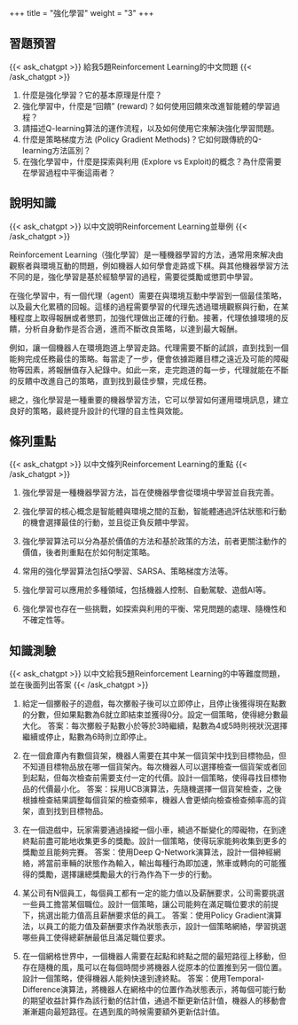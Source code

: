 +++
title = "強化學習"
weight = "3"
+++
## 習題預習
{{< ask_chatgpt >}}
給我5題Reinforcement Learning的中文問題
{{< /ask_chatgpt >}}

1. 什麼是強化學習？它的基本原理是什麼？ 
2. 強化學習中，什麼是“回饋” (reward)？如何使用回饋來改進智能體的學習過程？
3. 請描述Q-learning算法的運作流程，以及如何使用它來解決強化學習問題。
4. 什麼是策略梯度方法 (Policy Gradient Methods)？它如何跟傳統的Q-learning方法區別？
5. 在強化學習中，什麼是探索與利用 (Explore vs Exploit)的概念？為什麼需要在學習過程中平衡這兩者？   

## 說明知識
{{< ask_chatgpt >}}
以中文說明Reinforcement Learning並舉例
{{< /ask_chatgpt >}}

Reinforcement Learning（強化學習）是一種機器學習的方法，通常用來解决由觀察者與環境互動的問題，例如機器人如何學會走路或下棋。與其他機器學習方法不同的是，強化學習是基於經驗學習的過程，需要從獎勵或懲罰中學習。

在強化學習中，有一個代理（agent）需要在與環境互動中學習到一個最佳策略，以及最大化累積的回報。這樣的過程需要學習的代理先透過環境觀察與行動，在某種程度上取得報酬或者懲罰，加強代理做出正確的行動。接著，代理依據環境的反饋，分析自身動作是否合適，進而不斷改良策略，以達到最大報酬。

例如，讓一個機器人在環境跑道上學習走路。代理需要不斷的試誤，直到找到一個能夠完成任務最佳的策略。每當走了一步，便會依據距離目標之遠近及可能的障礙物等因素，將報酬值存入紀錄中。如此一來，走完跑道的每一步，代理就能在不斷的反饋中改進自己的策略，直到找到最佳步驟，完成任務。

總之，強化學習是一種重要的機器學習方法，它可以學習如何運用環境訊息，建立良好的策略，最終提升設計的代理的自主性與效能。   

## 條列重點
{{< ask_chatgpt >}}
以中文條列Reinforcement Learning的重點
{{< /ask_chatgpt >}}

1. 強化學習是一種機器學習方法，旨在使機器學會從環境中學習並自我完善。

2. 強化學習的核心概念是智能體與環境之間的互動，智能體通過評估狀態和行動的機會選擇最佳的行動，並且從正負反饋中學習。

3. 強化學習算法可以分為基於價值的方法和基於政策的方法，前者更關注動作的價值，後者則重點在於如何制定策略。

4. 常用的強化學習算法包括Q學習、SARSA、策略梯度方法等。

5. 強化學習可以應用於多種領域，包括機器人控制、自動駕駛、遊戲AI等。

6. 強化學習也存在一些挑戰，如探索與利用的平衡、常見問題的處理、隨機性和不確定性等。   

## 知識測驗
{{< ask_chatgpt >}}
以中文給我5題Reinforcement Learning的中等難度問題，並在後面列出答案
{{< /ask_chatgpt >}}

1. 給定一個擲骰子的遊戲，每次擲骰子後可以立即停止，且停止後獲得現在點數的分數，但如果點數為6就立即結束並獲得0分。設定一個策略，使得總分數最大化。
答案：每次擲骰子點數小於等於3時繼續，點數為4或5時則視狀況選擇繼續或停止，點數為6時則立即停止。

2. 在一個倉庫內有數個貨架，機器人需要在其中某一個貨架中找到目標物品，但不知道目標物品放在哪一個貨架內。每次機器人可以選擇檢查一個貨架或者回到起點，但每次檢查前需要支付一定的代價。設計一個策略，使得尋找目標物品的代價最小化。
答案：採用UCB演算法，先隨機選擇一個貨架檢查，之後根據檢查結果調整每個貨架的檢查頻率，機器人會更傾向檢查檢查頻率高的貨架，直到找到目標物品。

3. 在一個遊戲中，玩家需要通過操縱一個小車，繞過不斷變化的障礙物，在到達終點前盡可能地收集更多的獎勵。設計一個策略，使得玩家能夠收集到更多的獎勵並且能夠完賽。
答案：使用Deep Q-Network演算法，設計一個神經網絡，將當前車輛的狀態作為輸入，輸出每種行為即加速，煞車或轉向的可能獲得的獎勵，選擇讓總獎勵最大的行為作為下一步的行動。

4. 某公司有N個員工，每個員工都有一定的能力值以及薪酬要求，公司需要挑選一些員工擔當某個職位。設計一個策略，讓公司能夠在滿足職位要求的前提下，挑選出能力值高且薪酬要求低的員工。
答案：使用Policy Gradient演算法，以員工的能力值及薪酬要求作為狀態表示，設計一個策略網絡，學習挑選哪些員工使得總薪酬最低且滿足職位要求。

5. 在一個網格世界中，一個機器人需要在起點和終點之間的最短路徑上移動，但存在隨機的風，風可以在每個時間步將機器人從原本的位置推到另一個位置。設計一個策略，使得機器人能夠快速到達終點。
答案：使用Temporal-Difference演算法，將機器人在網格中的位置作為狀態表示，將每個可能行動的期望收益計算作為該行動的估計值，通過不斷更新估計值，機器人的移動會漸漸趨向最短路徑。在遇到風的時候需要額外更新估計值。   

